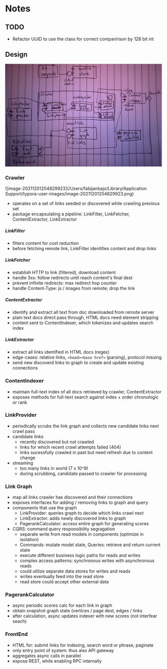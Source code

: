 # Notes

## TODO
- Refactor UUID to use the class for correct comparirison by 128 bit int

## Design

![](./components.jpg)

### Crawler

![image-20211201204829923](/Users/fabijanbajo/Library/Application Support/typora-user-images/image-20211201204829923.png)

- operates on a set of links seeded or discovered while crawling previous set 
- package encapsulating a pipeline: LinkFilter, LinkFetcher, ContentExtractor, LinkExtractor

##### LinkFilter 
- filters content for cost reduction
- before fetching remote link, LinkFilter identifies content and drop links

##### LinkFetcher
- establish HTTP to link (filtered), download content
- handle 3xx: follow redirects until reach content's final dest
- prevent infinite redirects: max redirect hop counter
- handle Content-Type: js / images from remote; drop the link

##### ContentExtractor
- identify and extract all text from doc downloaded from remote server
- plain text docs direct pass through, HTML docs need element stripping
- content sent to ContentIndexer, which tokenizes and updates search index

##### LinkExtractor
- extract all links identified in HTML docs (regex)
- edge-cases: relative links, `<head><base href>` (parsing), protocol missing
- send new discoverd links to graph to create and update existing connections

### ContentIndexer
- maintain full-text index of all docs retrieved by crawler, ContentExtractor
- exposes methods for full-text search against index + order chronologic or rank

### LinkProvider
- periodically scrubs the link graph and collects new candidate links next crawl pass
- candidate links
    - recently discovered but not crawled
    - links for which recent crawl attempts failed (404)
    - links sucessfully crawled in past but need refresh due to content change
- streaming
    - too many links in world (7 x 10^9)
    - during scrubbing, candidate passed to crawler for processing

### Link Graph
- map all links crawler has discovered and their connections
- exposes interfaces for adding / removing links to graph and query
- components that use the graph
    - LinkProvider: queries graph to decide which links crawl next
    - LinkExtractor: adds newly discovered links to graph
    - PagerankCalculator: access entire graph for generating scores
- CQRS: command query responsibility segragation 
    - separate write from read models in components (optimize in isolation)
    - Commands: mutate model state, Queries: retrieve and return current state
    - execute different business logic paths for reads and writes
    - complex access patterns: synchronous writes with asynchronous reads
    - could utilize separate data stores for writes and reads
    - writes eventually feed into the read store
    - read store could accept other external data

### PagerankCalculator
- async periodic scores calc for each link in graph
- obtain snapshot graph state (vertices / page dest, edges / links
- after calculation, async  updates indexer with new scores (not interfear seach)

### FrontEnd
- HTML for: submit links for indexing, search word or phrase, paginate
- only entry point of system: thus also API gateway
- aggregates async calls in parallel
- expose REST, while enabling RPC internally
